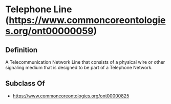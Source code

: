 # Telephone Line (https://www.commoncoreontologies.org/ont00000059)

## Definition
A Telecommunication Network Line that consists of a physical wire or other signaling medium that is designed to be part of a Telephone Network.

## Subclass Of
- https://www.commoncoreontologies.org/ont00000825

